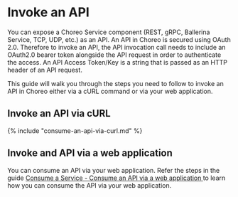 # Invoke an API

You can expose a Choreo Service component (REST, gRPC, Ballerina Service, TCP, UDP, etc.) as an API. An API in Choreo is secured using OAuth 2.0. Therefore to invoke an API, the API invocation call needs to include an OAuth2.0 bearer token alongside the API request in order to authenticate the access. An API Access Token/Key is a string that is passed as an HTTP header of an API request. 

This guide will walk you through the steps you need to follow to invoke an API in Choreo  either via a cURL command or via your web application. 

## Invoke an API via cURL 

{% include "consume-an-api-via-curl.md" %}

## Invoke and API via a web application

You can consume an API via your web application. Refer the steps in the guide [Consume a Service - Consume an API via a web application ](hhttps://wso2.com/choreo/docs//choreo/docs/consuming-services/consume-a-service/#consume-an-api-via-a-web-application) to learn how you can consume the API via your web application.
